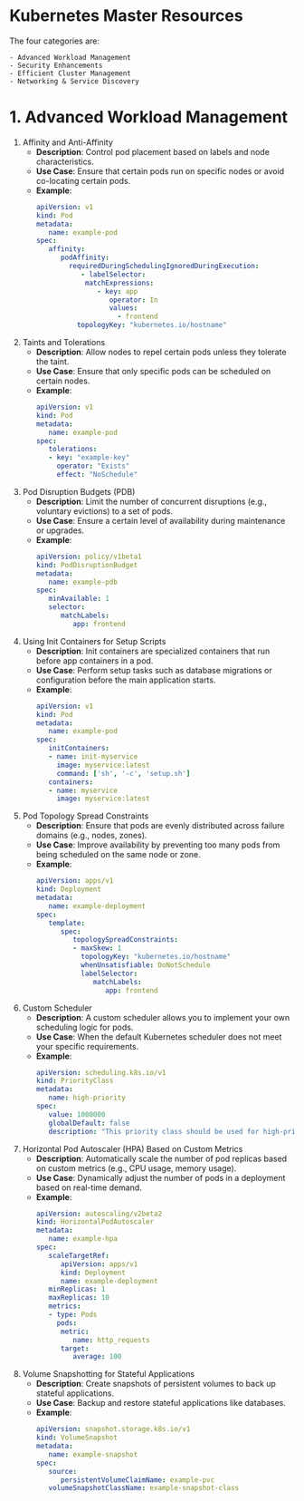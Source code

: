 # Kubernetes Master Resources

The four categories are:

    - Advanced Workload Management
    - Security Enhancements
    - Efficient Cluster Management
    - Networking & Service Discovery
# 1. Advanced Workload Management
1. Affinity and Anti-Affinity
    - **Description**: Control pod placement based on labels and node characteristics.
    - **Use Case**: Ensure that certain pods run on specific nodes or avoid co-locating certain pods.
    - **Example**:
      ```yaml
      apiVersion: v1
      kind: Pod
      metadata:
         name: example-pod
      spec:
         affinity:
            podAffinity:
              requiredDuringSchedulingIgnoredDuringExecution:
                 - labelSelector:
                  matchExpressions:
                     - key: app
                        operator: In
                        values:
                          - frontend
                topologyKey: "kubernetes.io/hostname"
      ```
2. Taints and Tolerations
    - **Description**: Allow nodes to repel certain pods unless they tolerate the taint.
    - **Use Case**: Ensure that only specific pods can be scheduled on certain nodes.
    - **Example**:
      ```yaml
      apiVersion: v1
      kind: Pod
      metadata:
         name: example-pod
      spec:
         tolerations:
         - key: "example-key"
           operator: "Exists"
           effect: "NoSchedule"
      ```
3. Pod Disruption Budgets (PDB)
    - **Description**: Limit the number of concurrent disruptions (e.g., voluntary evictions) to a set of pods.
    - **Use Case**: Ensure a certain level of availability during maintenance or upgrades.
    - **Example**:
      ```yaml
      apiVersion: policy/v1beta1
      kind: PodDisruptionBudget
      metadata:
         name: example-pdb
      spec:
         minAvailable: 1
         selector:
            matchLabels:
               app: frontend
      ```
4. Using Init Containers for Setup Scripts
    - **Description**: Init containers are specialized containers that run before app containers in a pod.
    - **Use Case**: Perform setup tasks such as database migrations or configuration before the main application starts.
    - **Example**:
      ```yaml
      apiVersion: v1
      kind: Pod
      metadata:
         name: example-pod
      spec:
         initContainers:
         - name: init-myservice
           image: myservice:latest
           command: ['sh', '-c', 'setup.sh']
         containers:
         - name: myservice
           image: myservice:latest
      ```
5. Pod Topology Spread Constraints
    - **Description**: Ensure that pods are evenly distributed across failure domains (e.g., nodes, zones).
    - **Use Case**: Improve availability by preventing too many pods from being scheduled on the same node or zone.
    - **Example**:
      ```yaml
      apiVersion: apps/v1
      kind: Deployment
      metadata:
         name: example-deployment
      spec:
         template:
            spec:
               topologySpreadConstraints:
               - maxSkew: 1
                 topologyKey: "kubernetes.io/hostname"
                 whenUnsatisfiable: DoNotSchedule
                 labelSelector:
                    matchLabels:
                       app: frontend
      ```
6. Custom Scheduler
    - **Description**: A custom scheduler allows you to implement your own scheduling logic for pods.
    - **Use Case**: When the default Kubernetes scheduler does not meet your specific requirements.
    - **Example**:
      ```yaml
      apiVersion: scheduling.k8s.io/v1
      kind: PriorityClass
      metadata:
         name: high-priority
      spec:
         value: 1000000
         globalDefault: false
         description: "This priority class should be used for high-priority pods."
      ```
7. Horizontal Pod Autoscaler (HPA) Based on Custom Metrics
    - **Description**: Automatically scale the number of pod replicas based on custom metrics (e.g., CPU usage, memory usage).
    - **Use Case**: Dynamically adjust the number of pods in a deployment based on real-time demand.
    - **Example**:
      ```yaml
      apiVersion: autoscaling/v2beta2
      kind: HorizontalPodAutoscaler
      metadata:
         name: example-hpa
      spec:
         scaleTargetRef:
            apiVersion: apps/v1
            kind: Deployment
            name: example-deployment
         minReplicas: 1
         maxReplicas: 10
         metrics:
         - type: Pods
           pods:
            metric:
               name: http_requests
            target:
               average: 100
      ```
8. Volume Snapshotting for Stateful Applications
    - **Description**: Create snapshots of persistent volumes to back up stateful applications.
    - **Use Case**: Backup and restore stateful applications like databases.
    - **Example**:
      ```yaml
      apiVersion: snapshot.storage.k8s.io/v1
      kind: VolumeSnapshot
      metadata:
         name: example-snapshot
      spec:
         source:
            persistentVolumeClaimName: example-pvc
         volumeSnapshotClassName: example-snapshot-class
      ```


